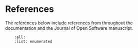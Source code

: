 # References

The references below include references from throughout the documentation and
the Journal of Open Software manuscript.

```{bibliography} _polartoolkit_refs.bib
    :all:
    :list: enumerated
```
